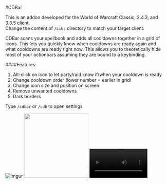 #CDBar

This is an addon developed for the World of Warcraft Classic, 2.4.3, and 3.3.5 client.  
Change the content of `/Libs` directory to match your target client.

CDBar scans your spellbook and adds all cooldowns together in a grid of icons. This lets you quickly know when cooldowns are ready again and what cooldowns are ready right now.
This allows you to theoretically hide most of your actionbars assuming they are bound to a keybinding.

####Features:
1. Alt-click on icon to let party/raid know if/when your cooldown is ready
2. Change cooldown order (lower number = earlier in grid)
3. Change icon size and position on screen
4. Remove unwanted cooldowns
5. Dark borders


Type `/cdbar` or `/cdb` to open settings

![Imgur](https://s13.gifyu.com/images/Sjqit.gif)
<img src="https://s13.gifyu.com/images/Sjqit.gif" width="200px">
<video src='https://i.imgur.com/ilPr6Xe.mp4' width=180/>
<video src="https://i.imgur.com/ilPr6Xe.mp4" controls="controls" style="max-width: 730px;"> </video>
![Example](https://media.forgecdn.net/attachments/765/508/ezgif.gif)
![Example](https://media.giphy.com/media/vFKqnCdLPNOKc/giphy.gif)
Special thank you to [DnB_Junkee](https://github.com/XiconQoo "XiconQoo")
